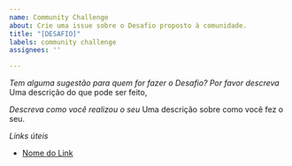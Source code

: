 ```yaml
---
name: Community Challenge
about: Crie uma issue sobre o Desafio proposto à comunidade.
title: "[DESAFIO]"
labels: community challenge
assignees: ''

---
```


*Tem alguma sugestão para quem for fazer o Desafio? Por favor descreva*
Uma descrição do que pode ser feito,

*Descreva como você realizou o seu*
Uma descrição sobre como você fez o seu.

*Links úteis*
- [Nome do Link](URL)
